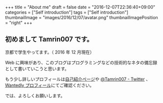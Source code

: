 +++
title = "About me"
draft = false
date = "2016-12-07T22:36:40+09:00"
categories = ["Self introduction"]
tags = ["Self introduction"]
thumbnailImage = "images/2016/12/07/avatar.png"
thumbnailImagePosition = "right"
+++

## 初めまして Tamrin007 です。

京都で学生やってます。（ 2016 年 12 月現在）

Web に興味があり、このブログはプログラミングなどの技術的なネタの備忘録として書いていこうと思います。

もう少し詳しいプロフィールは[自己紹介ページ](//www.tamrin.tech)や [@Tamrin007 - Twitter](//twitter.com/Tamrin007) 、 [Wantedly プロフィール](https://www.wantedly.com/users/1285727)にてご確認ください。

では、よろしくお願いします。
